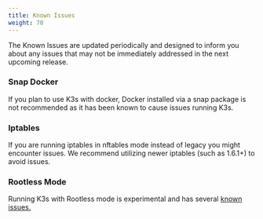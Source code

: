 ```yaml
---
title: Known Issues
weight: 70
---
```

The Known Issues are updated periodically and designed to inform you about any issues that may not be immediately addressed in the next upcoming release.

### Snap Docker

If you plan to use K3s with docker, Docker installed via a snap package is not recommended as it has been known to cause issues running K3s.

### Iptables

If you are running iptables in nftables mode instead of legacy you might encounter issues. We recommend utilizing newer iptables (such as 1.6.1+) to avoid issues.

### Rootless Mode

Running K3s with Rootless mode is experimental and has several [known issues.](advanced/advanced.md#known-issues-with-rootless-mode)
